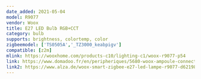 ```yaml
---
date_added: 2021-05-04
model: R9077
vendor: Woox
title: E27 LED Bulb RGB+CCT
category: bulb
supports: brightness, colortemp, color
zigbeemodel: ['TS0505A','_TZ3000_keabpigv']
compatible: [z2m]
mlink: https://wooxhome.com/products-c10/lighting-c1/woox-r9077-p54
link: https://www.domadoo.fr/en/peripheriques/5680-woox-ampoule-connectee-zigbee-e27-rgb-cct-compatible-amazon-alexa-et-google-assistant-8435606703581.html
link2: https://www.alza.de/woox-smart-zigbee-e27-led-lampe-r9077-d6219810.htm
---
```

